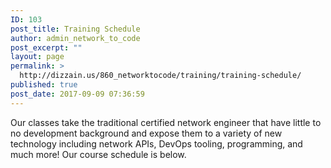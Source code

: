 ```yaml
---
ID: 103
post_title: Training Schedule
author: admin_network_to_code
post_excerpt: ""
layout: page
permalink: >
  http://dizzain.us/860_networktocode/training/training-schedule/
published: true
post_date: 2017-09-09 07:36:59
---
```

Our classes take the traditional certified network engineer that have little to no development background and expose them to a variety of new technology including network APIs, DevOps tooling, programming, and much more! Our course schedule is below.